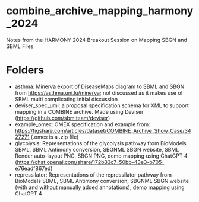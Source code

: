 # combine_archive_mapping_harmony_2024
Notes from the HARMONY 2024 Breakout Session on Mapping SBGN and SBML Files

# Folders 
* asthma: Minerva export of DiseaseMaps diagram to SBML and SBGN from https://asthma.uni.lu/minerva; not discussed as it makes use of SBML multi complicating initial discussion
* deviser_spec_uml: a proposal specification schema for XML to support mapping in a COMBINE archive. Made using Deviser (https://github.com/sbmlteam/deviser)
* example_omex: OMEX specification and example from: https://figshare.com/articles/dataset/COMBINE_Archive_Show_Case/3427271 (.omex is a .zip file)
* glycolysis: Representations of the glycolysis pathway from BioModels SBML, SBML Antimony conversion, SBGNML SBGN website, SBML Render auto-layout PNG, SBGN PNG, demo mapping using ChatGPT 4 (https://chat.openai.com/share/172b33c7-50bb-43e3-b705-e76eadf867ed)
* repressilator: Representations of the repressilator pathway from BioModels SBML, SBML Antimony conversion, SBGNML SBGN website (with and without manually added annotations), demo mapping using ChatGPT 4
